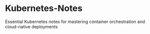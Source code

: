 # Kubernetes-Notes
Essential Kubernetes notes for mastering container orchestration and cloud-native deployments
